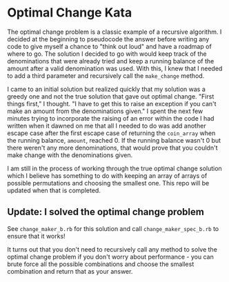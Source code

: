 # Optimal Change Kata

The optimal change problem is a classic example of a recursive algorithm. I decided at the beginning to pseudocode the answer before writing any code to give myself a chance to "think out loud" and have a roadmap of where to go. The solution I decided to go with would keep track of the denominations that were already tried and keep a running balance of the amount after a valid denomination was used. With this, I knew that I needed to add a third parameter and recursively call the `make_change` method.

I came to an initial solution but realized quickly that my solution was a greedy one and not the true solution that gave out optimal change. "First things first," I thought. "I have to get this to raise an exception if you can't make an amount from the denominations given." I spent the next few minutes trying to incorporate the raising of an error within the code I had written when it dawned on me that all I needed to do was add another escape case after the first escape case of returning the `coin_array` when the running balance, `amount`, reached 0. If the running balance wasn't 0 but there weren't any more denominations, that would prove that you couldn't make change with the denominations given.

I am still in the process of working through the true optimal change solution which I believe has something to do with keeping an array of arrays of possible permutations and choosing the smallest one. This repo will be updated when that is completed.

## Update: I solved the optimal change problem

See `change_maker_b.rb` for this solution and call `change_maker_spec_b.rb` to ensure that it works!

It turns out that you don't need to recursively call any method to solve the optimal change problem if you don't worry about performance - you can brute force all the possible combinations and choose the smallest combination and return that as your answer.
